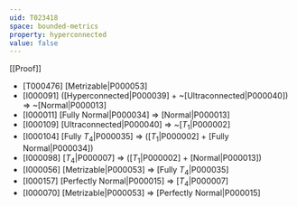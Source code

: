```yaml
---
uid: T023418
space: bounded-metrics
property: hyperconnected
value: false
---
```

[[Proof]]

* [T000476] [Metrizable|P000053]
* [I000091] ([Hyperconnected|P000039] + ~[Ultraconnected|P000040]) => ~[Normal|P000013]
* [I000011] [Fully Normal|P000034] => [Normal|P000013]
* [I000109] [Ultraconnected|P000040] => ~[$T_1$|P000002]
* [I000104] [Fully $T_4$|P000035] => ([$T_1$|P000002] + [Fully Normal|P000034])
* [I000098] [$T_4$|P000007] => ([$T_1$|P000002] + [Normal|P000013])
* [I000056] [Metrizable|P000053] => [Fully $T_4$|P000035]
* [I000157] [Perfectly Normal|P000015] => [$T_4$|P000007]
* [I000070] [Metrizable|P000053] => [Perfectly Normal|P000015]

